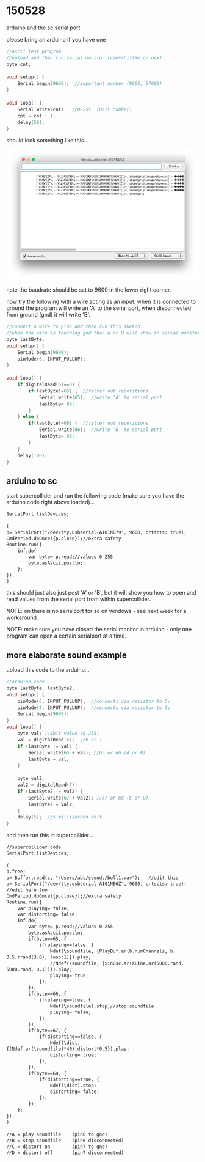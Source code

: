 150528
======

arduino and the sc serial port

please bring an arduino if you have one


```cpp
//ascii test program
//upload and then run serial monitor (cmd+shift+m on osx)
byte cnt;

void setup() {
    Serial.begin(9600);  //important number (9600, 57600)
}

void loop() {
    Serial.write(cnt);  //0-255  (8bit number)
    cnt = cnt + 1;
    delay(50);
}
```

should look something like this...

![udk_arduino_sc01](udk_arduino_sc01.png?raw=true "udk_arduino_sc01")

note the baudrate should be set to 9600 in the lower right corner.

now try the following with a wire acting as an input. when it is connected to ground the program will write an 'A' to the serial port, when disconnected from ground (gnd) it will write 'B'.

```cpp
//connect a wire to pin6 and then run this sketch
//when the wire is touching gnd then A or B will show in serial monitor
byte lastByte;
void setup() {
    Serial.begin(9600);
    pinMode(6, INPUT_PULLUP);
}

void loop() {
    if(digitalRead(6)==0) {
        if(lastByte!=65) {  //filter out repetitions
            Serial.write(65);  //write 'A' to serial port
            lastByte= 65;
        }
    } else {
        if(lastByte!=66) {  //filter out repetitions
            Serial.write(66);  //write 'B' to serial port
            lastByte= 66;
        }
    }
    delay(100);
}
```

arduino to sc
--
start supercollider and run the following code (make sure you have the arduino code right above loaded)...

```
SerialPort.listDevices;

(
p= SerialPort("/dev/tty.usbserial-A101NB79", 9600, crtscts: true);
CmdPeriod.doOnce({p.close});//extra safety
Routine.run({
    inf.do{
        var byte= p.read;//values 0-255
        byte.asAscii.postln;
    };
});
)
```

this should just also just post 'A' or 'B', but it will show you how to open and read values from the serial port from within supercollider.

NOTE: on there is no serialport for sc on windows - see next week for a workaround.

NOTE: make sure you have closed the serial monitor in arduino - only one program can open a certain serialport at a time.

more elaborate sound example
--

upload this code to the arduino...

```cpp
//arduino code
byte lastByte, lastByte2;
void setup() {
    pinMode(6, INPUT_PULLUP);  //connects via resistor to 5v
    pinMode(7, INPUT_PULLUP);  //connects via resistor to 5v
    Serial.begin(9600);
}
void loop() {
    byte val; //8bit value (0-255)
    val = digitalRead(6);  //0 or 1
    if (lastByte != val) {
        Serial.write(65 + val); //65 or 66 (A or B)
        lastByte = val;
    }
    
    byte val2;
    val2 = digitalRead(7);
    if (lastByte2 != val2) {
        Serial.write(67 + val2); //67 or 68 (C or D)
        lastByte2 = val2;
    }
    delay(5);  //5 millisecond wait
}
```

and then run this in supercollider...

```
//supercollider code
SerialPort.listDevices;

(
b.free;
b= Buffer.read(s, "/Users/abc/sounds/bell1.wav");   //edit this
p= SerialPort("/dev/tty.usbserial-A101NB6Z", 9600, crtscts: true);  //edit here too
CmdPeriod.doOnce({p.close});//extra safety
Routine.run({
    var playing= false;
    var distorting= false;
    inf.do{
        var byte= p.read;//values 0-255
        byte.asAscii.postln;
        if(byte==65, {
            if(playing==false, {
                Ndef(\soundfile, {PlayBuf.ar(b.numChannels, b, 0.5.rrand(3.0), loop:1)}).play;
                //Ndef(\soundfile, {SinOsc.ar(XLine.ar(5000.rand, 5000.rand, 0.1))}).play;
                playing= true;
            });
        });
        if(byte==66, {
            if(playing==true, {
                Ndef(\soundfile).stop;//stop soundfile
                playing= false;
            });
        });
        if(byte==67, {
            if(distorting==false, {
                Ndef(\dist, {(Ndef.ar(\soundfile)*40).distort*0.5}).play;
                distorting= true;
            });
        });
        if(byte==68, {
            if(distorting==true, {
                Ndef(\dist).stop;
                distorting= false;
            });
        });
    };
});
)

//A = play soundfile    (pin6 to gnd)
//B = stop soundfile    (pin6 disconnected)
//C = distort on        (pin7 to gnd)
//D = distort off       (pin7 disconnected)
```
